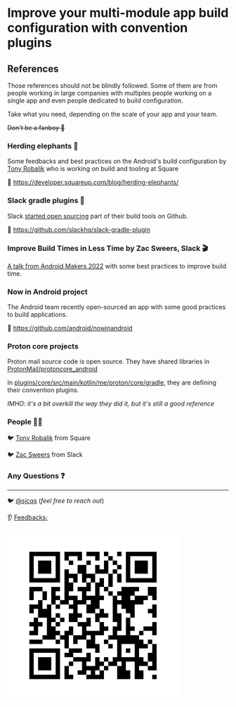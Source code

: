 # Improve your multi-module app build configuration with convention plugins
## References

Those references should not be blindly followed. Some of them are from people working in large companies 
with multiples people working on a single app and even people dedicated to build configuration.

Take what you need, depending on the scale of your app and your team. 

~~Don't be a fanboy 🤩~~  

### Herding elephants 🐘
Some feedbacks and best practices on the Android's build configuration by [Tony Robalik](https://twitter.com/autonomousapps) who is working on build and tooling at Square

🔗 https://developer.squareup.com/blog/herding-elephants/

### Slack gradle plugins 👀
Slack [started open sourcing](https://slack.engineering/developing-in-the-open/) part of their build tools on Github. 

🔗 https://github.com/slackhq/slack-gradle-plugin

### Improve Build Times in Less Time by Zac Sweers, Slack 🎬
[A talk from Android Makers 2022](https://www.youtube.com/watch?v=CkKtCuqqxHs) with some best practices to improve
build time. 

### Now in Android project
The Android team recently open-sourced an app with some good practices to build applications. 

🔗 https://github.com/android/nowinandroid

### Proton core projects
Proton mail source code is open source. They have shared libraries in [ProtonMail/protoncore_android](https://github.com/ProtonMail/protoncore_android)

In [plugins/core/src/main/kotlin/me/proton/core/gradle](https://github.com/ProtonMail/protoncore_android/tree/main/plugins/core/src/main/kotlin/me/proton/core/gradle), they 
are defining their convention plugins. 

_IMHO: it's a bit overkill the way they did it, but it's still a good reference_

### People 👨‍💻
🐦 [Tony Robalik](https://twitter.com/autonomousapps) from Square

🐦 [Zac Sweers](https://twitter.com/ZacSweers) from Slack

### Any Questions ❓

---
🐦 [@sjcqs](https://twitter.com/sjcqs) (_feel free to reach out_)

👂 [Feedbacks:](https://forms.gle/n7YT55VdoVTeq8JR6)

<img src="feedbacks.png" alt="https://forms.gle/n7YT55VdoVTeq8JR6" title="Feedbacks"/>
